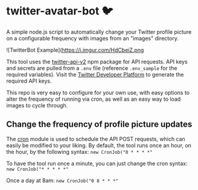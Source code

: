 # twitter-avatar-bot 🐦
A simple node.js script to automatically change your Twitter profile picture on a configurable frequency with images from an "images" directory.

![TwitterBot Example](https://i.imgur.com/HdCbeiZ.png

This tool uses the [twitter-api-v2](https://www.npmjs.com/package/twitter-api-v2) npm package for API requests. API keys and secrets are pulled from a `.env` file (reference `.env_sample` for the required variables). Visit the [Twitter Developer Platform](https://developer.twitter.com) to generate the required API keys.

This repo is very easy to configure for your own use, with easy options to alter the frequency of running via cron, as well as an easy way to load images to cycle through.

## Change the frequency of profile picture updates
The [cron](https://www.npmjs.com/package/cron) module is used to schedule the API POST requests, which can easily be modified to your liking. By default, the tool runs once an hour, on the hour, by the following syntax:
`new CronJob("0 * * * *"`

To have the tool run once a minute, you can just change the cron syntax:
`new CronJob("* * * * *"`

Once a day at 8am:
`new CronJob("0 8 * * *"`